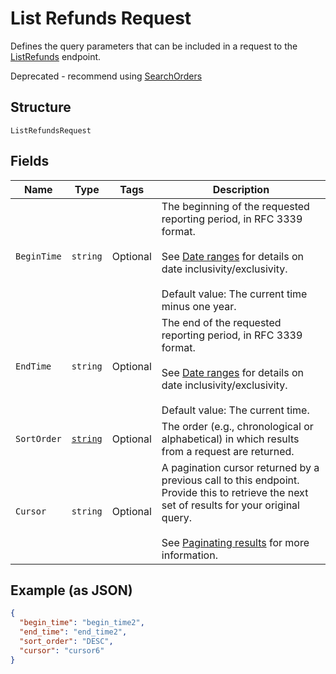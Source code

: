 
# List Refunds Request

Defines the query parameters that can be included in
a request to the [ListRefunds](#endpoint-listrefunds) endpoint.

Deprecated - recommend using [SearchOrders](#endpoint-orders-searchorders)

## Structure

`ListRefundsRequest`

## Fields

| Name | Type | Tags | Description |
|  --- | --- | --- | --- |
| `BeginTime` | `string` | Optional | The beginning of the requested reporting period, in RFC 3339 format.<br><br>See [Date ranges](#dateranges) for details on date inclusivity/exclusivity.<br><br>Default value: The current time minus one year. |
| `EndTime` | `string` | Optional | The end of the requested reporting period, in RFC 3339 format.<br><br>See [Date ranges](#dateranges) for details on date inclusivity/exclusivity.<br><br>Default value: The current time. |
| `SortOrder` | [`string`](/doc/models/sort-order.md) | Optional | The order (e.g., chronological or alphabetical) in which results from a request are returned. |
| `Cursor` | `string` | Optional | A pagination cursor returned by a previous call to this endpoint.<br>Provide this to retrieve the next set of results for your original query.<br><br>See [Paginating results](#paginatingresults) for more information. |

## Example (as JSON)

```json
{
  "begin_time": "begin_time2",
  "end_time": "end_time2",
  "sort_order": "DESC",
  "cursor": "cursor6"
}
```


